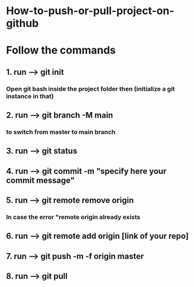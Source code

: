 # How-to-push-or-pull-project-on-github
# Follow the commands

 

## 1. run --> git init 
### Open git bash inside the project folder then (initialize a git instance in that)

## 2. run --> git branch -M main 
### to switch from master to main branch
## 3. run --> git status
## 4. run --> git commit -m "specify here your commit message"
## 5. run --> git remote remove origin
### In case the error "remote origin already exists
## 6. run --> git remote add origin [link of your repo]
## 7. run --> git push -m -f origin master
## 8. run --> git pull





